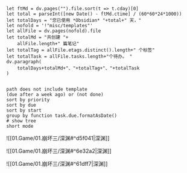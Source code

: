 
```dataviewjs
let ftMd = dv.pages("").file.sort(t => t.cday)[0]
let total = parseInt([new Date() - ftMd.ctime] / (60*60*24*1000))
let totalDays = "您已使用 *Obsidian* "+total+" 天，"
let nofold = '!"misc/templates"'
let allFile = dv.pages(nofold).file
let totalMd = "共创建 "+
	allFile.length+" 篇笔记"
let totalTag = allFile.etags.distinct().length+" 个标签"
let totalTask = allFile.tasks.length+"个待办。 "
dv.paragraph(
	totalDays+totalMd+"、"+totalTag+"、"+totalTask
)


```

```tasks
path does not include template
(due after a week ago) or (not done)
sort by priority
sort by due
sort by start
group by function task.due.formatAsDate()
# show tree 
short mode

```

![[01.Game/01.崩坏三/深渊#^d5f041|深渊]]

![[01.Game/01.崩坏三/深渊#^6e32a2|深渊]]

![[01.Game/01.崩坏三/深渊#^61dff7|深渊]]
